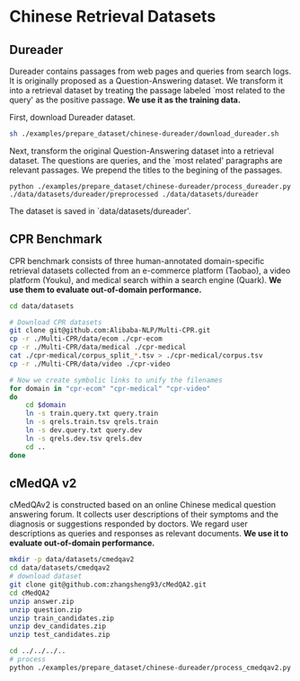 # Chinese Retrieval Datasets

## Dureader

Dureader contains passages from web pages and queries from search logs. It is originally proposed as a Question-Answering dataset. We transform it into a retrieval dataset by treating the passage labeled `most related to the query' as the positive passage. **We use it as the training data.**

First, download Dureader dataset.
```bash
sh ./examples/prepare_dataset/chinese-dureader/download_dureader.sh
```
Next, transform the original Question-Answering dataset into a retrieval dataset. The questions are queries, and the `most related' paragraphs are relevant passages. We prepend the titles to the begining of the passages.
```
python ./examples/prepare_dataset/chinese-dureader/process_dureader.py ./data/datasets/dureader/preprocessed ./data/datasets/dureader
```
The dataset is saved in `data/datasets/dureader'.

## CPR Benchmark

CPR benchmark consists of three human-annotated domain-specific retrieval datasets collected from an e-commerce platform (Taobao), a video platform (Youku), and medical search within a search engine (Quark). **We use them to evaluate out-of-domain performance.**
```bash
cd data/datasets

# Download CPR datasets
git clone git@github.com:Alibaba-NLP/Multi-CPR.git
cp -r ./Multi-CPR/data/ecom ./cpr-ecom
cp -r ./Multi-CPR/data/medical ./cpr-medical
cat ./cpr-medical/corpus_split_*.tsv > ./cpr-medical/corpus.tsv
cp -r ./Multi-CPR/data/video ./cpr-video

# Now we create symbolic links to unify the filenames 
for domain in "cpr-ecom" "cpr-medical" "cpr-video"
do
    cd $domain
    ln -s train.query.txt query.train
    ln -s qrels.train.tsv qrels.train
    ln -s dev.query.txt query.dev
    ln -s qrels.dev.tsv qrels.dev
    cd ..
done 
```

## cMedQA v2

cMedQAv2 is constructed based on an online Chinese medical question answering forum. It collects user descriptions of their symptoms and the diagnosis or suggestions responded by doctors. We regard user descriptions as queries and responses as relevant documents. **We use it to evaluate out-of-domain performance.**

```bash
mkdir -p data/datasets/cmedqav2
cd data/datasets/cmedqav2
# download dataset
git clone git@github.com:zhangsheng93/cMedQA2.git
cd cMedQA2
unzip answer.zip
unzip question.zip
unzip train_candidates.zip
unzip dev_candidates.zip 
unzip test_candidates.zip 

cd ../../../..
# process 
python ./examples/prepare_dataset/chinese-dureader/process_cmedqav2.py ./data/datasets/cmedqav2/cMedQA2 ./data/datasets/cmedqav2 
```